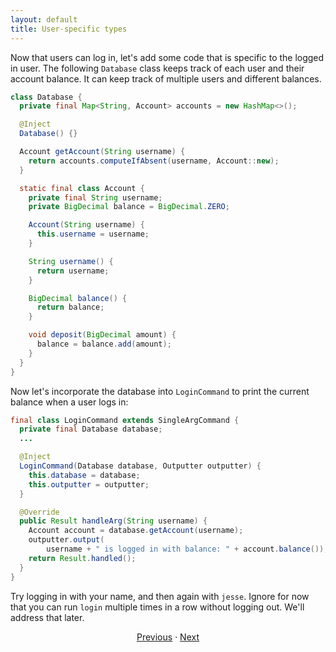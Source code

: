 ```yaml
---
layout: default
title: User-specific types
---
```


Now that users can log in, let's add some code that is specific to the logged in
user. The following `Database` class keeps track of each user and their account
balance. It can keep track of multiple users and different balances.

```java
class Database {
  private final Map<String, Account> accounts = new HashMap<>();

  @Inject
  Database() {}

  Account getAccount(String username) {
    return accounts.computeIfAbsent(username, Account::new);
  }

  static final class Account {
    private final String username;
    private BigDecimal balance = BigDecimal.ZERO;

    Account(String username) {
      this.username = username;
    }

    String username() {
      return username;
    }

    BigDecimal balance() {
      return balance;
    }

    void deposit(BigDecimal amount) {
      balance = balance.add(amount);
    }
  }
}
```

Now let's incorporate the database into `LoginCommand` to print the current
balance when a user logs in:

```java
final class LoginCommand extends SingleArgCommand {
  private final Database database;
  ...

  @Inject
  LoginCommand(Database database, Outputter outputter) {
    this.database = database;
    this.outputter = outputter;
  }

  @Override
  public Result handleArg(String username) {
    Account account = database.getAccount(username);
    outputter.output(
        username + " is logged in with balance: " + account.balance());
    return Result.handled();
  }
}
```

Try logging in with your name, and then again with `jesse`. Ignore for now that
you can run `login` multiple times in a row without logging out. We'll address
that later.

<section style="text-align: center" markdown="1">

[Previous](07-two-for-the-price-of-one) · [Next](09-maintaining-state)

</section>
